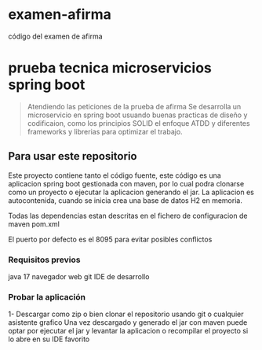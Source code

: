 # examen-afirma
código del examen de afirma

# prueba tecnica microservicios spring boot

> Atendiendo las peticiones de la prueba de afirma
> Se desarrolla un microservicio en spring boot usuando buenas practicas de diseño y codificaion, 
> como los principios SOLID el enfoque ATDD y diferentes frameworks y librerias para optimizar el trabajo. 

## Para usar este repositorio
Este proyecto contiene tanto el código fuente, este código es una aplicacion spring boot gestionada con maven, por lo cual podra clonarse como un proyecto o ejecutar la aplicacion generando el jar.
La aplicacion es autocontenida, cuando se inicia crea una base de datos H2 en memoria.

Todas las dependencias estan descritas en el fichero de configuracion de maven pom.xml

El puerto por defecto es el 8095 para evitar posibles conflictos

### Requisitos previos
java 17
navegador web
git 
IDE de desarrollo

### Probar la aplicación
1- Descargar como zip o bien clonar el repositorio usando git o cualquier asistente grafico
   Una vez descargado y generado el jar con maven puede optar por ejecutar el jar y levantar la aplicacion o  recompilar el proyecto si lo abre en su IDE favorito
   
